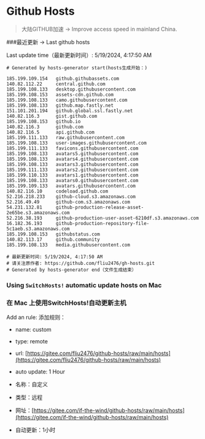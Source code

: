 # Github Hosts

>大陆GITHUB加速 -> Improve access speed in mainland China. 

###最近更新  -> Last github hosts

Last update time（最新更新时间）: 5/19/2024, 4:17:50 AM

```base
# Generated by hosts-generator start(hosts生成开始：) 

185.199.109.154   github.githubassets.com
140.82.112.22     central.github.com
185.199.108.133   desktop.githubusercontent.com
185.199.108.153   assets-cdn.github.com
185.199.108.133   camo.githubusercontent.com
185.199.108.133   github.map.fastly.net
151.101.201.194   github.global.ssl.fastly.net
140.82.116.3      gist.github.com
185.199.108.153   github.io
140.82.116.3      github.com
140.82.116.5      api.github.com
185.199.111.133   raw.githubusercontent.com
185.199.108.133   user-images.githubusercontent.com
185.199.111.133   favicons.githubusercontent.com
185.199.108.133   avatars5.githubusercontent.com
185.199.108.133   avatars4.githubusercontent.com
185.199.108.133   avatars3.githubusercontent.com
185.199.111.133   avatars2.githubusercontent.com
185.199.110.133   avatars1.githubusercontent.com
185.199.108.133   avatars0.githubusercontent.com
185.199.109.133   avatars.githubusercontent.com
140.82.116.10     codeload.github.com
52.216.218.233    github-cloud.s3.amazonaws.com
52.216.49.49      github-com.s3.amazonaws.com
54.231.132.81     github-production-release-asset-2e65be.s3.amazonaws.com
52.216.38.193     github-production-user-asset-6210df.s3.amazonaws.com
16.182.36.193     github-production-repository-file-5c1aeb.s3.amazonaws.com
185.199.108.153   githubstatus.com
140.82.113.17     github.community
185.199.108.133   media.githubusercontent.com

# 最新更新时间: 5/19/2024, 4:17:50 AM
# 请关注原作者: https://github.com/fliu2476/gh-hosts.git
# Generated by hosts-generator end（文件生成结束）
```

### Using `SwitchHosts!` automatic update hosts on Mac
### **在 Mac 上使用SwitchHosts!自动更新主机**
Add an rule:
添加规则：
- name: custom
- type: remote
- url: [https://gitee.com/fliu2476/github-hosts/raw/main/hosts](https://gitee.com/fliu2476/github-hosts/raw/main/hosts)
- auto update: 1 Hour

- 名称：自定义
- 类型：远程
- 网址：[https://gitee.com/if-the-wind/github-hosts/raw/main/hosts](https://gitee.com/if-the-wind/github-hosts/raw/main/hosts)
- 自动更新：1小时

